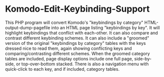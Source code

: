 Komodo-Edit-Keybinding-Support
==============================

This PHP program will convert Komodo's "keybindings by category" HTML-output-dump-pagefile into an HTML page listing "keybindings by key".  It will highlight keybindings that conflict with each-other.  It can also compare and contrast different keybinding schemes. It can also include a "groomed" version of the original "keybindings by category" tables with the keys dressed nice to read them, again showing conflicting keys and comparing/contrasting different schemes.  When the groomed category tables are included, page display options include one full page, side-by-side, or top-over-bottom stacked. There is also a navigation menu with quick-click to each key, and if included, category tables. 
